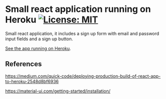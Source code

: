 # Small react application running on Heroku [![License: MIT](https://img.shields.io/badge/License-MIT-yellow.svg)](https://opensource.org/licenses/MIT)


Small react application, it includes a sign up form with email and password input fields and a sign up button.


[See the app running on Heroku](https://react-form-heroku.herokuapp.com/).

## References

https://medium.com/quick-code/deploying-production-build-of-react-app-to-heroku-2548d8bf6936

https://material-ui.com/getting-started/installation/
